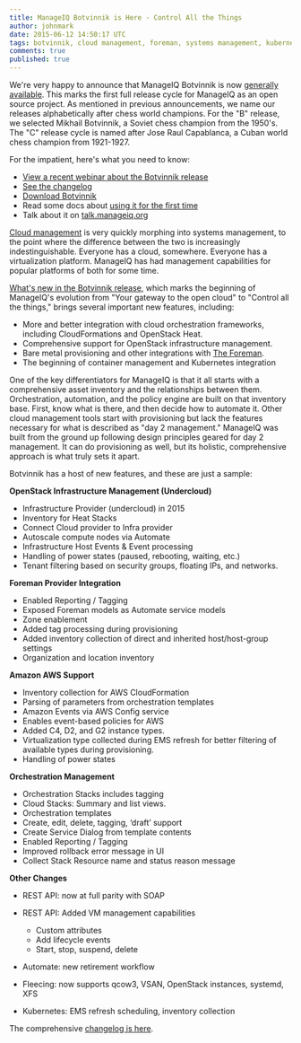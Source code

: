 ```yaml
---
title: ManageIQ Botvinnik is Here - Control All the Things
author: johnmark
date: 2015-06-12 14:50:17 UTC
tags: botvinnik, cloud management, foreman, systems management, kubernetes
comments: true
published: true
---
```


We're very happy to announce that ManageIQ Botvinnik is now [generally available](http://manageiq.org/download/). This marks the first full release cycle for ManageIQ as an open source project. As mentioned in previous announcements, we name our releases alphabetically after chess world champions. For the "B" release, we selected Mikhail Botvinnik, a Soviet chess champion from the 1950's. The "C" release cycle is named after Jose Raul Capablanca, a Cuban world chess champion from 1921-1927.

For the impatient, here's what you need to know:

* [View a recent webinar about the Botvinnik release](http://www.slideshare.net/ManageIQ/botvinnik-webinar)
* [See the changelog](https://github.com/ManageIQ/manageiq/blob/botvinnik/CHANGELOG.md)
* [Download Botvinnik](http://manageiq.org/download/)
* Read some docs about [using it for the first time](http://manageiq.org/documentation/top-tasks/)
* Talk about it on [talk.manageiq.org](http://talk.manageiq.org/)

[Cloud management](http://en.wikipedia.org/wiki/Cloud_management) is very quickly morphing into systems management, to the point where the difference between the two is increasingly indestinguishable. Everyone has a cloud, somewhere. Everyone has a virtualization platform. ManageIQ has had management capabilities for popular platforms of both for some time. 

[What's new in the Botvinnik release](https://github.com/ManageIQ/manageiq/blob/botvinnik/CHANGELOG.md), which marks the beginning of ManageIQ's evolution from "Your gateway to the open cloud" to "Control all the things," brings several important new features, including: 

* More and better integration with cloud orchestration frameworks, including CloudFormations and OpenStack Heat.
* Comprehensive support for OpenStack infrastructure management.
* Bare metal provisioning and other integrations with [The Foreman](http://theforeman.org/).
* The beginning of container management and Kubernetes integration

One of the key differentiators for ManageIQ is that it all starts with a comprehensive asset inventory and the relationships between them. Orchestration, automation, and the policy engine are built on that inventory base. First, know what is there, and then decide how to automate it. Other cloud management tools start with provisioning but lack the features necessary for what is described as "day 2 management." ManageIQ was built from the ground up following design principles geared for day 2 management. It can do provisioning as well, but its holistic, comprehensive approach is what truly sets it apart.

Botvinnik has a host of new features, and these are just a sample:

**OpenStack Infrastructure Management (Undercloud)**

* Infrastructure Provider (undercloud) in 2015
* Inventory for Heat Stacks 
* Connect Cloud provider to Infra provider
* Autoscale compute nodes via Automate
* Infrastructure Host Events & Event processing
* Handling of power states (paused, rebooting, waiting, etc.) 
* Tenant filtering based on security groups, floating IPs, and networks.

**Foreman Provider Integration**

* Enabled Reporting / Tagging
* Exposed Foreman models as Automate service models
* Zone enablement
* Added tag processing during provisioning
* Added inventory collection of direct and inherited host/host-group settings
* Organization and location inventory

**Amazon AWS Support**

* Inventory collection for AWS CloudFormation
* Parsing of parameters from orchestration templates
* Amazon Events via AWS Config service
* Enables event-based policies for AWS
* Added C4, D2, and G2 instance types.
* Virtualization type collected during EMS refresh for better filtering of available types during provisioning.
* Handling of power states

**Orchestration Management**

* Orchestration Stacks includes tagging
* Cloud Stacks: Summary and list views.
* Orchestration templates
* Create, edit, delete, tagging, ‘draft’ support
* Create Service Dialog from template contents
* Enabled Reporting / Tagging
* Improved rollback error message in UI
* Collect Stack Resource name and status reason message

**Other Changes**

* REST API: now at full parity with SOAP
* REST API: Added VM management capabilities
  * Custom attributes
  * Add lifecycle events
  * Start, stop, suspend, delete

* Automate: new retirement workflow
* Fleecing: now supports qcow3, VSAN, OpenStack instances, systemd, XFS
* Kubernetes: EMS refresh scheduling, inventory collection

The comprehensive [changelog is here](https://github.com/ManageIQ/manageiq/blob/botvinnik/CHANGELOG.md).
